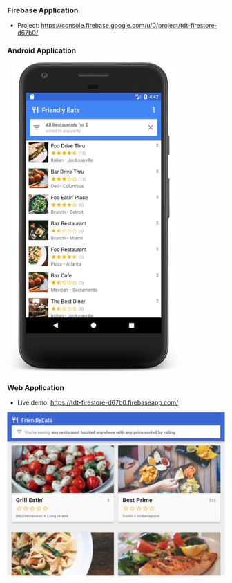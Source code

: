 ### Firebase Application
- Project: https://console.firebase.google.com/u/0/project/tdt-firestore-d67b0/

### Android Application
<img src="https://github.com/cminhho/TDTU-LapTrinhUngDungDiDong/raw/master/final-projects/RestaurantApplication/RestaurantsFirebase/sceenshots/home.png" width="400"/>

### Web Application
- Live demo: https://tdt-firestore-d67b0.firebaseapp.com/

<img src="https://github.com/cminhho/TDTU-LapTrinhUngDungDiDong/raw/master/final-projects/RestaurantApplication/RestaurantsWebApp/screenshots/finished_image.png"/>
